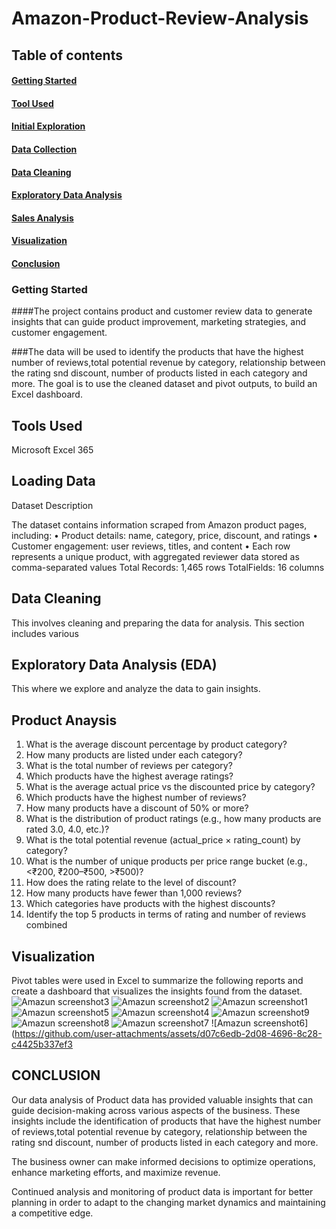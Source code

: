 # Amazon-Product-Review-Analysis

## Table of contents

#### [Getting Started](Getting-Started)
#### [Tool Used](Tool-Used)
#### [Initial Exploration](Initial-Rxploration) 
#### [Data Collection](Data-Collecion) 
#### [Data Cleaning](Data-Cleaning)
#### [Exploratory Data Analysis](Exploration-Data-Analysis) 
#### [Sales Analysis](Sales-Analysis) 
#### [Visualization](Visualization)
#### [Conclusion](Conclusion)


### Getting Started

####The project contains product and customer review data to generate insights that can guide product improvement, marketing strategies, and customer engagement.

###The data  will be used to identify the products that have the highest number of reviews,total potential revenue by category, relationship between the rating snd discount, number of products listed in each category and more. The goal is to use the cleaned dataset and pivot outputs, to build an Excel dashboard.

## Tools Used

Microsoft Excel 365

## Loading Data

Dataset Description

The dataset contains information scraped from Amazon product pages, including:
• Product details: name, category, price, discount, and ratings
• Customer engagement: user reviews, titles, and content
•
Each row represents a unique product, with aggregated reviewer data
stored as comma-separated values
Total
Records:
1,465
rows
TotalFields: 16 columns

## Data Cleaning 

This involves cleaning and preparing the data for analysis. This section includes various
## Exploratory Data Analysis (EDA)

This where we explore and analyze the data to gain insights.

## Product Anaysis

1. What is the average discount percentage by product category?
2. How many products are listed under each category?
3. What is the total number of reviews per category?
4. Which products have the highest average ratings?
5. What is the average actual price vs the discounted price by category?
6. Which products have the highest number of reviews?
7. How many products have a discount of 50% or more?
8. What is the distribution of product ratings (e.g., how many products are rated 3.0,
4.0, etc.)?
9. What is the total potential revenue (actual_price × rating_count) by category?
10. What is the number of unique products per price range bucket (e.g., <₹200,
₹200–₹500, >₹500)?
11. How does the rating relate to the level of discount?
12. How many products have fewer than 1,000 reviews?
13. Which categories have products with the highest discounts?
14. Identify the top 5 products in terms of rating and number of reviews combined
    
## Visualization

Pivot tables were used in Excel to summarize the following reports and create a dashboard that visualizes the insights found from the dataset.
![Amazun screenshot3](https://github.com/user-attachments/assets/91336091-4486-4b30-97b7-6d6c9c7d82f4)
![Amazun screenshot2](https://github.com/user-attachments/assets/e7c51b05-8ed0-49ab-b836-f1218e077d4c)
![Amazun screenshot1](https://github.com/user-attachments/assets/6931b78e-c068-4f56-b077-c49a205e9e2c)
![Amazun screenshot5](https://github.com/user-attachments/assets/00248850-b0c2-438a-a5b4-8f0684266b1f)
![Amazun screenshot4](https://github.com/user-attachments/assets/44846886-fde7-4d03-b015-80bdde27c899)
![Amazun screenshot9](https://github.com/user-attachments/assets/82071ced-695e-4b29-ac11-698dabee5b1f)
![Amazun screenshot8](https://github.com/user-attachments/assets/79381869-6cf3-4c7f-81b1-afdc0d1211e5)
![Amazun screenshot7](https://github.com/user-attachments/assets/6ae6051f-8660-476a-a00e-15c988373529)
![Amazun screenshot6](https://github.com/user-attachments/assets/d07c6edb-2d08-4696-8c28-c4425b337ef3

## CONCLUSION

Our data analysis of Product data has provided valuable insights that can guide decision-making across various aspects of the business. These insights include the identification of products that have the highest number of reviews,total potential revenue by category, relationship between the rating snd discount, number of products listed in each category and more.

The business owner can make informed decisions to optimize operations, enhance marketing efforts, and maximize revenue.

Continued analysis and monitoring of product data is important for better planning in order to adapt to the changing market dynamics and maintaining a competitive edge.
